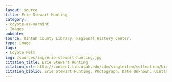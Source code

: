 ```yaml
---
layout: source
title: Erie Stewart Hunting
category: 
- coyote-as-varmint
- Images
pubdate: 
source: Uintah County Library, Regional History Center.
type: image
tags: 
- Coyote Pelt
img: /sources/img/erie-stewart-hunting.jpg 
citation_title: Erie Stewart Hunting
citation_url: http://content.lib.utah.edu/cdm/singleitem/collection/Uintah_History/id/6439/rec/1
citation_biblio: Erie Stewart Hunting. Photograph. Date Unknown. Uintah County Library. Regional History Center.  Accessed February 24, 2016. 
---
```

